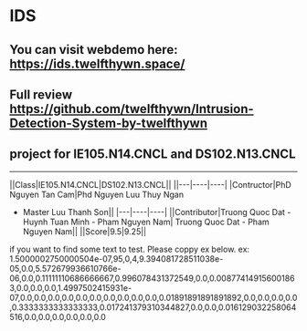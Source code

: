 # IDS
## You can visit webdemo here: https://ids.twelfthywn.space/
## Full review https://github.com/twelfthywn/Intrusion-Detection-System-by-twelfthywn
## project for IE105.N14.CNCL and DS102.N13.CNCL
-----------------------------------
||Class|IE105.N14.CNCL|DS102.N13.CNCL||
||---|----|----|
|Contructor|PhD Nguyen Tan Cam|Phd Nguyen Luu Thuy Ngan 

- Master Luu Thanh Son||
|---|----|----|
||Contributor|Truong Quoc Dat - Huynh Tuan Minh - Pham Nguyen Nam| Truong Quoc Dat - Pham Nguyen Nam||
||Score|9.5|9.25||

if you want to find some text to test. Please coppy ex below.
ex: 1.5000002750000504e-07,95,0,4,9.394081728511038e-05,0.0,5.572679936610766e-06,0.0,0.11111110686666667,0.996078431372549,0.0,0.008774149156001863,0.0,0.0,0.0,1.4997502415931e-07,0.0,0.0,0.0,0.0,0.0,0.0,0.0,0.0,0.0,0.0,0.01891891891891892,0.0,0.0,0.0,0.0,0.3333333333333333,0.017241379310344827,0.0,0.0,0.016129032258064516,0.0,0.0,0.0,0.0,0.0,0.0
